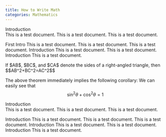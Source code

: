 ```yaml
---
title: How to Write Math
categories: Mathematics
---
```


<section>Introduction</section>
This is a test document.
This is a test document.
This is a test document.

<subsection>First Intro</subsection>
This is a test document.
This is a test document.
This is a test document. 
<subsection>Introduction</subsection>
This is a test document.
This is a test document.
<subsection>Introduction</subsection>
This is a test document.

  
<theorem data-title="Pythagorean" data-number="1">
  If $AB$, $BC$, and $CA$ denote the sides of a right-angled triangle, then
  $$AB^2+BC^2=AC^2$$
</theorem>

The above theorem immediately implies the following corollary:
<corollary data-title="Formula of Sum" data-number="1.2">
  We can easily see that 
  $$\sin^2{\theta}+\cos^2{\theta}=1$$
</corollary>


<section>Introduction</section>
This is a test document.
This is a test document.
This is a test document.

<subsection>Introduction</subsection>
This is a test document.
This is a test document.
This is a test document. 
<subsection>Introduction</subsection>
This is a test document.
This is a test document.
<subsection>Introduction</subsection>
This is a test document.
